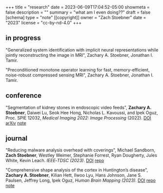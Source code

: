 +++
title = "research"
date = 2023-06-09T17:04:52-05:00
showmeta = false
description = ""
summary = "what am I even doing??"
draft = false
[schema]
  type = "note"
[[copyright]]
  owner = "Zach Stoebner"
  date = "2023"
  license = "cc-by-nd-4.0"
+++

## in progress

"Generalized system identification with implicit neural representations while jointly reconstructing the image in MRI", Zachary A. Stoebner, Jonathan I. Tamir.

"Preconditioned monotone operator learning for fast, memory-efficient, noise-robust compressed sensing MRI", Zachary A. Stoebner, Jonathan I. Tamir.

## conference

"Segmentation of kidney stones in endoscopic video feeds", **Zachary A. Stoebner**, Daiwei Lu, Seok Hee Hong, Nicholas L. Kavoussi, and Ipek Oguz, Proc. SPIE 12032, <i>Medical Imaging 2022: Image Processing</i> (2022). [DOI](https://doi.org/10.1117/12.2613274) [arXiv](https://arxiv.org/abs/2204.14175) [note](/projects/stone-anno)

## journal

"Reducing malware analysis overhead with coverings", Michael Sandborn, **Zach Stoebner**, Westley Weimer, Stephanie Forrest, Ryan Dougherty, Jules White, Kevin Leach. <i>IEEE‑TDSC (2023)</i>. [DOI](https://doi.org/10.1109/TDSC.2023.3346328) [repo](https://github.com/sandbornm/MIMOSA/tree/main/ml)

"Comprehensive shape analysis of the cortex in Huntington’s disease", **Zachary A. Stoebner**, Kilian Hett, Ilwoo Lyu, Hans Johnson, Jane S. Paulsen, Jeffrey Long, Ipek Oguz, <i>Human Brain Mapping (2023)</i>. [DOI](https://doi.org/10.1002/hbm.26125) [repo](https://github.com/MedICL-VU/Cortical-Shape-Analysis-in-HD) [note](/projects/cortical-surface-analysis/)



<!--more-->
